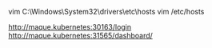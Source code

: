 vim  C:\Windows\System32\drivers\etc\hosts
vim /etc/hosts


http://maque.kubernetes:30163/login
http://maque.kubernetes:31565/dashboard/